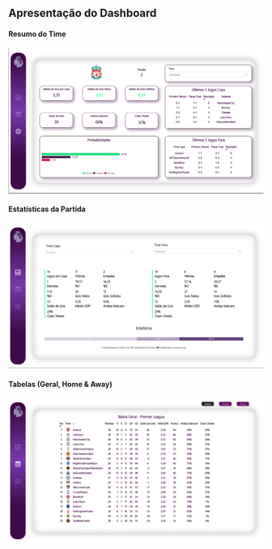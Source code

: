 ## Apresentação do Dashboard 

#### Resumo do Time
![Página 1](https://github.com/vgmalves/premier-league-task-scraping/blob/main/Power%20Bi/Telas%20do%20Dashboard/tela-resumo-time.png?raw=true)

#### Estatísticas da Partida
![Página 2](https://github.com/vgmalves/premier-league-task-scraping/blob/main/Power%20Bi/Telas%20do%20Dashboard/aba-estatisticas-partida.png?raw=true)

#### Tabelas (Geral, Home & Away)
![Página 3](https://github.com/vgmalves/premier-league-task-scraping/blob/main/Power%20Bi/Telas%20do%20Dashboard/tabela-geral-tabelas.png?raw=true)

